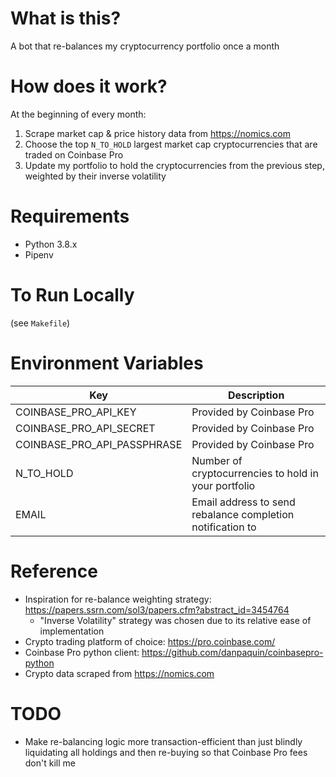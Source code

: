 # What is this?
A bot that re-balances my cryptocurrency portfolio once a month

# How does it work?
At the beginning of every month:
1. Scrape market cap & price history data from https://nomics.com
1. Choose the top `N_TO_HOLD` largest market cap cryptocurrencies that are traded on Coinbase Pro
1. Update my portfolio to hold the cryptocurrencies from the previous step, weighted by their inverse volatility

# Requirements
- Python 3.8.x
- Pipenv

# To Run Locally
(see `Makefile`)

# Environment Variables
| Key | Description|
|---|---|
| COINBASE_PRO_API_KEY | Provided by Coinbase Pro |
| COINBASE_PRO_API_SECRET | Provided by Coinbase Pro |
| COINBASE_PRO_API_PASSPHRASE | Provided by Coinbase Pro |
| N_TO_HOLD | Number of cryptocurrencies to hold in your portfolio |
| EMAIL | Email address to send rebalance completion notification to |

# Reference
- Inspiration for re-balance weighting strategy: https://papers.ssrn.com/sol3/papers.cfm?abstract_id=3454764
  - "Inverse Volatility" strategy was chosen due to its relative ease of implementation
- Crypto trading platform of choice: https://pro.coinbase.com/
- Coinbase Pro python client: https://github.com/danpaquin/coinbasepro-python
- Crypto data scraped from https://nomics.com

# TODO
- Make re-balancing logic more transaction-efficient than just blindly liquidating all holdings and then re-buying so that Coinbase Pro fees don't kill me